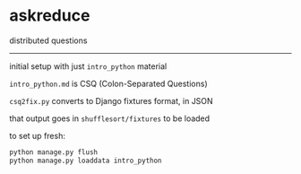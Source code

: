 # askreduce

distributed questions

---

initial setup with just `intro_python` material

`intro_python.md` is CSQ (Colon-Separated Questions)

`csq2fix.py` converts to Django fixtures format, in JSON

that output goes in `shufflesort/fixtures` to be loaded

to set up fresh:

```bash
python manage.py flush
python manage.py loaddata intro_python
```
